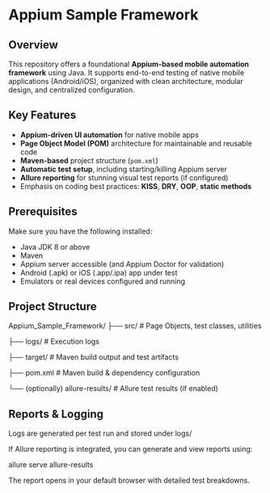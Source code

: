 # Appium Sample Framework

## Overview
This repository offers a foundational **Appium-based mobile automation framework** using Java. It supports end-to-end testing of native mobile applications (Android/iOS), organized with clean architecture, modular design, and centralized configuration.

## Key Features
- **Appium-driven UI automation** for native mobile apps  
- **Page Object Model (POM)** architecture for maintainable and reusable code  
- **Maven-based** project structure (`pom.xml`)  
- **Automatic test setup**, including starting/killing Appium server  
- **Allure reporting** for stunning visual test reports (if configured)  
- Emphasis on coding best practices: **KISS**, **DRY**, **OOP**, **static methods**

## Prerequisites
Make sure you have the following installed:
- Java JDK 8 or above  
- Maven  
- Appium server accessible (and Appium Doctor for validation)  
- Android (.apk) or iOS (.app/.ipa) app under test  
- Emulators or real devices configured and running

## Project Structure
Appium_Sample_Framework/
├── src/ # Page Objects, test classes, utilities

├── logs/ # Execution logs

├── target/ # Maven build output and test artifacts

├── pom.xml # Maven build & dependency configuration

└── (optionally) allure-results/ # Allure test results (if enabled)

## Reports & Logging

Logs are generated per test run and stored under logs/

If Allure reporting is integrated, you can generate and view reports using:

allure serve allure-results


The report opens in your default browser with detailed test breakdowns.
